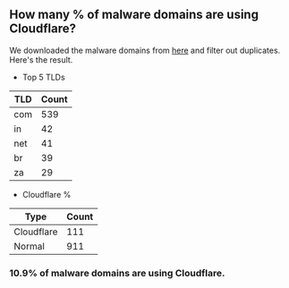 ## How many % of malware domains are using Cloudflare?


We downloaded the malware domains from [here](https://urlhaus.abuse.ch) and filter out duplicates.
Here's the result.


[//]: # (start replacement)


- Top 5 TLDs

| TLD | Count |
| --- | --- |
| com | 539 |
| in | 42 |
| net | 41 |
| br | 39 |
| za | 29 |


- Cloudflare %

| Type | Count |
| --- | --- |
| Cloudflare | 111 |
| Normal | 911 |


### 10.9% of malware domains are using Cloudflare.